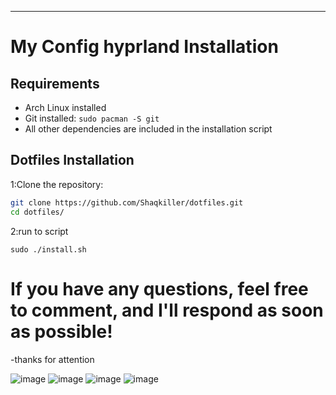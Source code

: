 ---------------------------------------------------------------------------------------------------------------------------------------------------------------------------------------------------------
# My Config hyprland Installation

## Requirements
- Arch Linux installed
- Git installed: `sudo pacman -S git`
- All other dependencies are included in the installation script

## Dotfiles Installation

1:Clone the repository:

```bash
git clone https://github.com/Shaqkiller/dotfiles.git
cd dotfiles/
```
2:run to script 
```
sudo ./install.sh
```

# If you have any questions, feel free to comment, and I'll respond as soon as possible!
-thanks for attention

![image](https://github.com/user-attachments/assets/133da1dd-1615-43d0-8ef2-f098c7b1b06c)
![image](https://github.com/user-attachments/assets/4906b6e9-fce6-4f3f-a48f-c6a14f1f499b)
![image](https://github.com/user-attachments/assets/e2ddc916-693b-466c-90e1-8dd9bae440c3)
![image](https://github.com/user-attachments/assets/ccb53226-fb02-474d-8777-66aec7dffe41)










